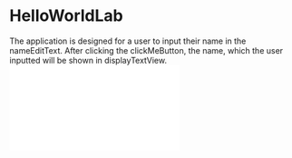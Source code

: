 # HelloWorldLab
The application is designed for a user to input their name in the nameEditText. After clicking the clickMeButton, the name, which the user inputted will be shown in displayTextView.
![Description](/Users/asonyue/AndroidStudioProjects/HelloWorldLab/README.md)